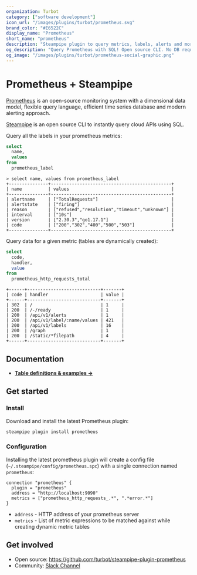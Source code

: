 ```yaml
---
organization: Turbot
category: ["software development"]
icon_url: "/images/plugins/turbot/prometheus.svg"
brand_color: "#E6522C"
display_name: "Prometheus"
short_name: "prometheus"
description: "Steampipe plugin to query metrics, labels, alerts and more from Prometheus."
og_description: "Query Prometheus with SQL! Open source CLI. No DB required."
og_image: "/images/plugins/turbot/prometheus-social-graphic.png"
---
```


# Prometheus + Steampipe

[Prometheus](https://prometheus.io) is an open-source monitoring system with a dimensional data model, flexible query language, efficient time series database and modern alerting approach.

[Steampipe](https://steampipe.io) is an open source CLI to instantly query cloud APIs using SQL.

Query all the labels in your prometheus metrics:

```sql
select
  name,
  values
from
  prometheus_label
```

```
> select name, values from prometheus_label
+---------------+----------------------------------------------+
| name          | values                                       |
+---------------+----------------------------------------------+
| alertname     | ["TotalRequests"]                            |
| alertstate    | ["firing"]                                   |
| reason        | ["refused","resolution","timeout","unknown"] |
| interval      | ["10s"]                                      |
| version       | ["2.30.3","go1.17.1"]                        |
| code          | ["200","302","400","500","503"]              |
+---------------+----------------------------------------------+
```

Query data for a given metric (tables are dynamically created):

```sql
select
  code,
  handler,
  value
from
  prometheus_http_requests_total
```

```
+------+----------------------------+-------+
| code | handler                    | value |
+------+----------------------------+-------+
| 302  | /                          | 1     |
| 200  | /-/ready                   | 1     |
| 200  | /api/v1/alerts             | 1     |
| 200  | /api/v1/label/:name/values | 421   |
| 200  | /api/v1/labels             | 16    |
| 200  | /graph                     | 1     |
| 200  | /static/*filepath          | 4     |
+------+----------------------------+-------+
```

## Documentation

- **[Table definitions & examples →](/plugins/turbot/prometheus/tables)**

## Get started

### Install

Download and install the latest Prometheus plugin:

```bash
steampipe plugin install prometheus
```

### Configuration

Installing the latest prometheus plugin will create a config file (`~/.steampipe/config/prometheus.spc`) with a single connection named `prometheus`:

```hcl
connection "prometheus" {
  plugin = "prometheus"
  address = "http://localhost:9090"
  metrics = ["prometheus_http_requests_.*", ".*error.*"]
}
```

- `address` - HTTP address of your prometheus server
- `metrics` - List of metric expressions to be matched against while creating dynamic metric tables

## Get involved

- Open source: https://github.com/turbot/steampipe-plugin-prometheus
- Community: [Slack Channel](https://steampipe.io/community/join)
